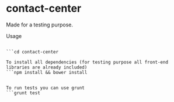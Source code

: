 # contact-center
Made for a testing purpose.

Usage
```git clone https://github.com/ezelohar/contact-center.git

```cd contact-center

To install all dependencies (for testing purpose all front-end libraries are already included)
```npm install && bower install


To run tests you can use grunt
```grunt test

